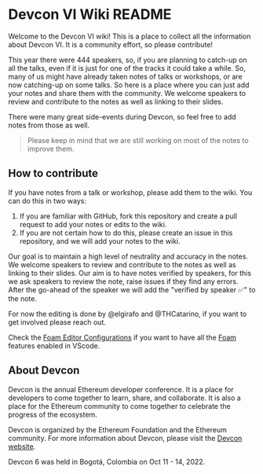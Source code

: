 # Devcon VI Wiki README

Welcome to the Devcon VI wiki! This is a place to collect all the information about Devcon VI. It is a community effort, so please contribute!

This year there were 444 speakers, so, if you are planning to catch-up on all the talks, even if it is just for one of the tracks it could take a while. So, many of us might have already taken notes of talks or workshops, or are now catching-up on some talks. So here is a place where you can just add your notes and share them with the community. We welcome speakers to review and contribute to the notes as well as linking to their slides. 

There were many great side-events during Devcon, so feel free to add notes from those as well.

> Please keep in mind that we are still working on most of the notes to improve them.
## How to contribute

If you have notes from a talk or workshop, please add them to the wiki. You can do this in two ways:

1. If you are familiar with GitHub, fork this repository and create a pull request to add your notes or edits to the wiki. 
2. If you are not certain how to do this, please create an issue in this repository, and we will add your notes to the wiki.

Our goal is to maintain a high level of neutrality and accuracy in the notes. We welcome speakers to review and contribute to the notes as well as linking to their slides. Our aim is to have notes verified by speakers, for this we ask speakers to review the note, raise issues if they find any errors. After the go-ahead of the speaker we will add the "verified by speaker ✅" to the note.  

For now the editing is done by @elgirafo and @THCatarino, if you want to get involved please reach out.

Check the [Foam Editor Configurations]() if you want to have all the [Foam](https://foambubble.github.io/) features enabled in VScode.
## About Devcon

Devcon is the annual Ethereum developer conference. It is a place for developers to come together to learn, share, and collaborate. It is also a place for the Ethereum community to
come together to celebrate the progress of the ecosystem.

Devcon is organized by the Ethereum Foundation and the Ethereum community. For more information about Devcon, please visit the [Devcon website](https://devcon.org/).

Devcon 6 was held in Bogotá, Colombia on Oct 11 - 14, 2022.